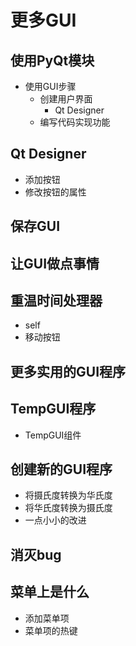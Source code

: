 # 更多GUI
## 使用PyQt模块
- 使用GUI步骤
    - 创建用户界面
        - Qt Designer
    - 编写代码实现功能
## Qt Designer
- 添加按钮
- 修改按钮的属性
## 保存GUI
## 让GUI做点事情
## 重温时间处理器
- self
- 移动按钮
## 更多实用的GUI程序
## TempGUI程序
- TempGUI组件
## 创建新的GUI程序
- 将摄氏度转换为华氏度
- 将华氏度转换为摄氏度
- 一点小小的改进
## 消灭bug
## 菜单上是什么
- 添加菜单项
- 菜单项的热键